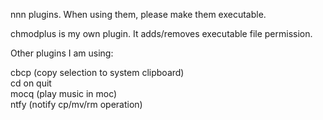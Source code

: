nnn plugins. When using them, please make them executable.

chmodplus is my own plugin. It adds/removes executable file permission.

Other plugins I am using:

cbcp (copy selection to system clipboard)  
cd on quit  
mocq (play music in moc)  
ntfy (notify cp/mv/rm operation)  
